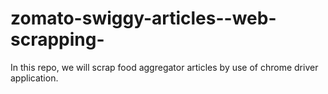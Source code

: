 # zomato-swiggy-articles--web-scrapping-
In this repo, we will scrap food aggregator articles by use of chrome driver application.
